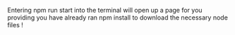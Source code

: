 Entering npm run start into the terminal will open up a page for you providing you have already ran npm install to download the necessary node files !
